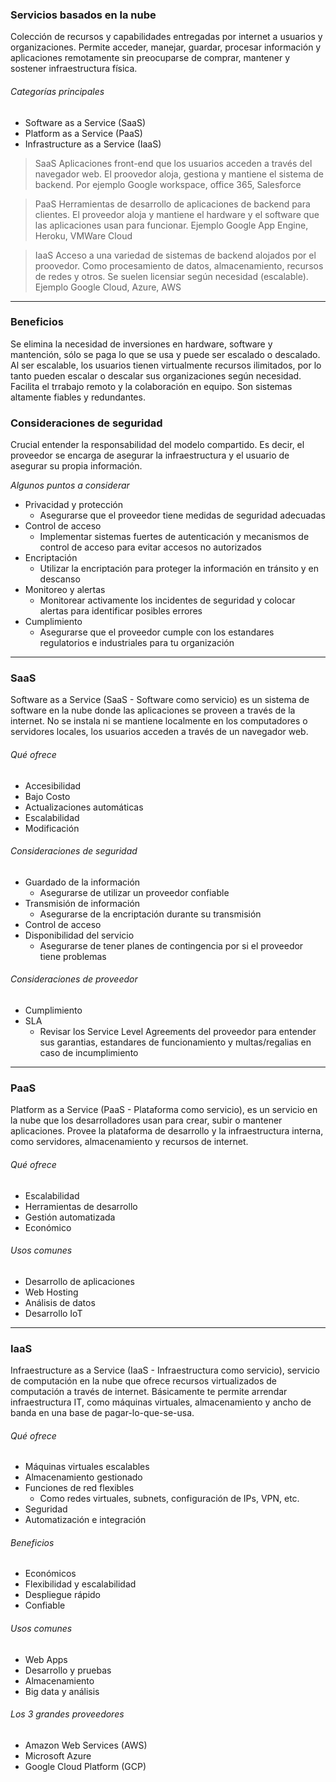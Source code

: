 ### Servicios basados en la nube

Colección de recursos y capabilidades entregadas por internet a usuarios y organizaciones. Permite acceder, manejar, guardar, procesar información y aplicaciones remotamente sin preocuparse de comprar, mantener y sostener infraestructura física.

###### Categorías principales
- Software as a Service (SaaS)
- Platform as a Service (PaaS)
- Infrastructure as a Service (IaaS)


> SaaS
Aplicaciones front-end que los usuarios acceden a través del navegador web. El proovedor aloja, gestiona y mantiene el sistema de backend. Por ejemplo Google workspace, office 365, Salesforce

> PaaS
Herramientas de desarrollo de aplicaciones de backend para clientes. 
El proveedor aloja y mantiene el hardware y el software que las aplicaciones usan para funcionar.
Ejemplo Google App Engine, Heroku, VMWare Cloud

> IaaS
Acceso a una variedad de sistemas de backend alojados por el proovedor. Como procesamiento de datos, almacenamiento, recursos de redes y otros. Se suelen licensiar según necesidad (escalable).
Ejemplo Google Cloud, Azure, AWS

---

### Beneficios
Se elimina la necesidad de inversiones en hardware, software y mantención, sólo se paga lo que se usa y puede ser escalado o descalado.
Al ser escalable, los usuarios tienen virtualmente recursos ilimitados, por lo tanto pueden escalar o descalar sus organizaciones según necesidad.
Facilita el trrabajo remoto y la colaboración en equipo.
Son sistemas altamente fiables y redundantes.

### Consideraciones de seguridad
Crucial entender la responsabilidad del modelo compartido. Es decir, el proveedor se encarga de asegurar la infraestructura y el usuario de asegurar su propia información.

_Algunos puntos a considerar_
- Privacidad y protección
  - Asegurarse que el proveedor tiene medidas de seguridad adecuadas
- Control de acceso
  - Implementar sistemas fuertes de autenticación y mecanismos de control de acceso para evitar accesos no autorizados
- Encriptación
  - Utilizar la encriptación para proteger la información en tránsito y en descanso
- Monitoreo y alertas
  - Monitorear activamente los incidentes de seguridad y colocar alertas para identificar posibles errores
- Cumplimiento
  - Asegurarse que el proveedor cumple con los estandares regulatorios e industriales para tu organización

---

### SaaS
Software as a Service (SaaS - Software como servicio) es un sistema de software en la nube donde las aplicaciones se proveen a través de la internet.
No se instala ni se mantiene localmente en los computadores o servidores locales, los usuarios acceden a través de un navegador web.

###### Qué ofrece
- Accesibilidad
- Bajo Costo
- Actualizaciones automáticas
- Escalabilidad
- Modificación

###### Consideraciones de seguridad
- Guardado de la información
  - Asegurarse de utilizar un proveedor confiable
- Transmisión de información
  - Asegurarse de la encriptación durante su transmisión
- Control de acceso
- Disponibilidad del servicio
  - Asegurarse de tener planes de contingencia por si el proveedor tiene problemas

###### Consideraciones de proveedor
- Cumplimiento
- SLA
  - Revisar los Service Level Agreements del proveedor para entender sus garantias, estandares de funcionamiento y multas/regalias en caso de incumplimiento

---

### PaaS
Platform as a Service (PaaS - Plataforma como servicio), es un servicio en la nube que los desarrolladores usan para crear, subir o mantener aplicaciones.
Provee la plataforma de desarrollo y la infraestructura interna, como servidores, almacenamiento y recursos de internet.

###### Qué ofrece
- Escalabilidad
- Herramientas de desarrollo
- Gestión automatizada
- Económico

###### Usos comunes
- Desarrollo de aplicaciones
- Web Hosting
- Análisis de datos
- Desarrollo IoT

---

### IaaS
Infraestructure as a Service (IaaS - Infraestructura como servicio), servicio de computación en la nube que ofrece recursos virtualizados de computación a través de internet. Básicamente te permite arrendar infraestructura IT, como máquinas virtuales, almacenamiento y ancho de banda en una base de pagar-lo-que-se-usa.

###### Qué ofrece
- Máquinas virtuales escalables
- Almacenamiento gestionado
- Funciones de red flexibles
  - Como redes virtuales, subnets, configuración de IPs, VPN, etc.
- Seguridad
- Automatización e integración

###### Beneficios
- Económicos
- Flexibilidad y escalabilidad
- Despliegue rápido
- Confiable

###### Usos comunes
- Web Apps
- Desarrollo y pruebas
- Almacenamiento
- Big data y análisis

###### Los 3 grandes proveedores
- Amazon Web Services (AWS)
- Microsoft Azure
- Google Cloud Platform (GCP)